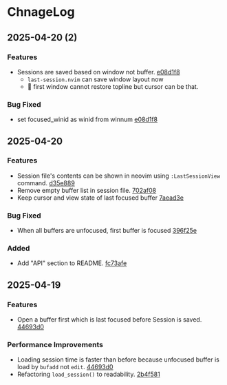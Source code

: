# ChnageLog

## 2025-04-20 (2)

### Features
- Sessions are saved based on window not buffer. [e08d1f8](https://github.com/Jaehaks/last-session.nvim/commit/e08d1f86571b753161d1fae80d6c616f2707faf5)
	- `last-session.nvim` can save window layout now
	-  first window cannot restore topline but cursor can be that.

### Bug Fixed
- set focused_winid as winid from winnum [e08d1f8](https://github.com/Jaehaks/last-session.nvim/commit/e08d1f86571b753161d1fae80d6c616f2707faf5)

## 2025-04-20

### Features
- Session file's contents can be shown in neovim using `:LastSessionView` command. [d35e889](https://github.com/Jaehaks/last-session.nvim/commit/d35e889e8a5db1460ea60a0ade4a116227cfd7ba)
- Remove empty buffer list in session file. [702af08](https://github.com/Jaehaks/last-session.nvim/commit/702af0850529c51611256d848b6edbf1cbd96742)
- Keep cursor and view state of last focused buffer [7aead3e](https://github.com/Jaehaks/last-session.nvim/commit/7aead3e6799f42bb30a161bef0b67f9308dde395)

### Bug Fixed
- When all buffers are unfocused, first buffer is focused [396f25e](https://github.com/Jaehaks/last-session.nvim/commit/396f25eac16442df14e674704ad56a7a56371b0f)

### Added
- Add "API" section to README. [fc73afe](https://github.com/Jaehaks/last-session.nvim/commit/fc73afefe9b306d6c5a39921a7489a8ca2be7693)


## 2025-04-19

### Features
- Open a buffer first which is last focused before Session is saved. [44693d0](https://github.com/Jaehaks/last-session.nvim/commit/44693d0de84d2f19097e9b1a1992cad3d754970e)

### Performance Improvements
- Loading session time is faster than before because unfocused buffer is load by `bufadd` not `edit`. [44693d0](https://github.com/Jaehaks/last-session.nvim/commit/44693d0de84d2f19097e9b1a1992cad3d754970e)
- Refactoring `load_session()` to readability. [2b4f581](https://github.com/Jaehaks/last-session.nvim/commit/2b4f58168e83c346d3d21aadae0004b6a84c233b)


